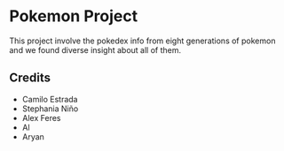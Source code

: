 # Pokemon Project
This project involve the pokedex info from eight generations of pokemon and we found diverse insight about all of them.

## Credits 
- Camilo Estrada
- Stephania Niño
- Alex Feres
- Al
- Aryan
